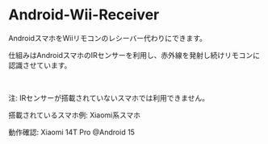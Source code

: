 # Android-Wii-Receiver

AndroidスマホをWiiリモコンのレシーバー代わりにできます。

仕組みはAndroidスマホのIRセンサーを利用し、赤外線を発射し続けリモコンに認識させています。

<br>

注: IRセンサーが搭載されていないスマホでは利用できません。

搭載されているスマホ例: Xiaomi系スマホ

動作確認: Xiaomi 14T Pro @Android 15
